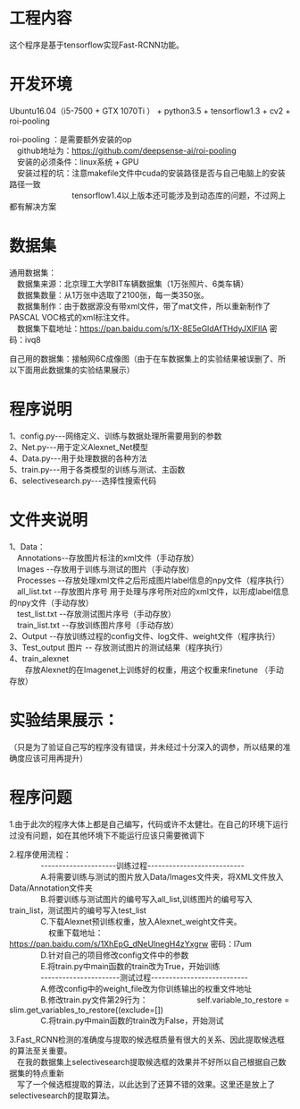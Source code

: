 # 工程内容
这个程序是基于tensorflow实现Fast-RCNN功能。

# 开发环境
Ubuntu16.04（i5-7500 + GTX 1070Ti ） + python3.5 + tensorflow1.3 +  cv2 +  roi-pooling

roi-pooling ：是需要额外安装的op        
　github地址为：https://github.com/deepsense-ai/roi-pooling    
　安装的必须条件：linux系统 + GPU     
　安装过程的坑：注意makefile文件中cuda的安装路径是否与自己电脑上的安装路径一致    
　　　　　　　　tensorflow1.4以上版本还可能涉及到动态库的问题，不过网上都有解决方案     

# 数据集
通用数据集：   
	　数据集来源：北京理工大学BIT车辆数据集（1万张照片、6类车辆）   
	　数据集数量：从1万张中选取了2100张，每一类350张。     
	　数据集制作：由于数据源没有带xml文件，带了mat文件，所以重新制作了PASCAL VOC格式的xml标注文件。    
	　数据集下载地址：https://pan.baidu.com/s/1X-8E5eGldAfTHdyJXlFllA   密码：ivq8    

自己用的数据集：接触网6C成像图（由于在车数据集上的实验结果被误删了、所以下面用此数据集的实验结果展示）

# 程序说明   
1、config.py---网络定义、训练与数据处理所需要用到的参数        
2、Net.py---用于定义Alexnet_Net模型     
4、Data.py---用于处理数据的各种方法     
5、train.py---用于各类模型的训练与测试、主函数      
6、selectivesearch.py---选择性搜索代码      


# 文件夹说明
1、Data：   
	　Annotations--存放图片标注的xml文件（手动存放）  
	　Images --存放用于训练与测试的图片（手动存放）  
	　Processes --存放处理xml文件之后形成图片label信息的npy文件（程序执行）  
	　all_list.txt --存放图片序号 用于处理与序号所对应的xml文件，以形成label信息的npy文件（手动存放）   
	　test_list.txt --存放测试图片序号（手动存放）    
	　train_list.txt --存放训练图片序号（手动存放）    
2、Output --存放训练过程的config文件、log文件、weight文件（程序执行）   
3、Test_output 图片 -- 存放测试图片的测试结果（程序执行）    
4、train_alexnet        
　　存放Alexnet的在Imagenet上训练好的权重，用这个权重来finetune （手动存放）   

# 实验结果展示：
（只是为了验证自己写的程序没有错误，并未经过十分深入的调参，所以结果的准确度应该可用再提升）




# 程序问题
1.由于此次的程序大体上都是自己编写，代码或许不太健壮。在自己的环境下运行过没有问题，如在其他环境下不能运行应该只需要微调下   

2.程序使用流程：    
　　　　---------------------训练过程---------------------------        
　　　　A.将需要训练与测试的图片放入Data/Images文件夹，将XML文件放入Data/Annotation文件夹    
　　　　B.将要训练与测试图片的编号写入all_list,训练图片的编号写入train_list，测试图片的编号写入test_list    
　　　　C.下载Alexnet预训练权重，放入Alexnet_weight文件夹。    
　　　　　权重下载地址：https://pan.baidu.com/s/1XhEpG_dNeUlnegH4zYxgrw  密码：l7um    
　　　　D.针对自己的项目修改config文件中的参数   
　　　　E.将train.py中main函数的train改为True，开始训练    
　　　　----------------------测试过程---------------------------    
　　　　A.修改config中的weight_file改为你训练输出的权重文件地址    
　　　　B.修改train.py文件第29行为：
　　　　　　self.variable_to_restore = slim.get_variables_to_restore((exclude=[])    
　　　　C.将train.py中main函数的train改为False，开始测试   
    
3.Fast_RCNN检测的准确度与提取的候选框质量有很大的关系、因此提取候选框的算法至关重要。  
　在我的数据集上selectivesearch提取候选框的效果并不好所以自己根据自己数据集的特点重新   
　写了一个候选框提取的算法，以此达到了还算不错的效果。这里还是放上了selectivesearch的提取算法。       

	
				
				


